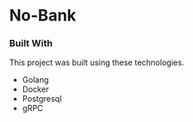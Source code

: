 # No-Bank


### Built With

This project was built using these technologies.

- Golang
- Docker
- Postgresql
- gRPC
